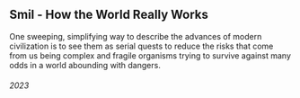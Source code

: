 ## Smil - How the World Really Works

One sweeping, simplifying way to describe the advances of modern civilization is to see them as serial quests to reduce the risks that come from us being complex and fragile organisms trying to survive against many odds in a world abounding with dangers.


###### 2023